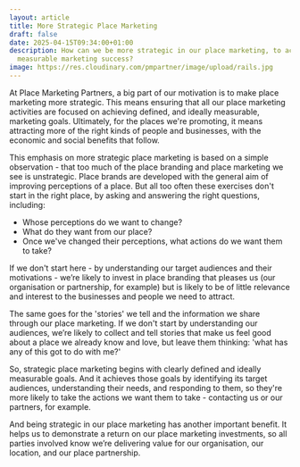 ```yaml
---
layout: article
title: More Strategic Place Marketing
draft: false
date: 2025-04-15T09:34:00+01:00
description: How can we be more strategic in our place marketing, to achieve
  measurable marketing success?
image: https://res.cloudinary.com/pmpartner/image/upload/rails.jpg
---
```

At Place Marketing Partners, a big part of our motivation is to make place marketing more strategic. This means ensuring that all our place marketing activities are focused on achieving defined, and ideally measurable, marketing goals. Ultimately, for the places we're promoting, it means attracting more of the right kinds of people and businesses, with the economic and social benefits that follow.

This emphasis on more strategic place marketing is based on a simple observation - that too much of the place branding and place marketing we see is unstrategic. Place brands are developed with the general aim of improving perceptions of a place. But all too often these exercises don't start in the right place, by asking and answering the right questions, including: 

- Whose perceptions do we want to change? 
- What do they want from our place?
- Once we've changed their perceptions, what actions do we want them to take? 

If we don't start here - by understanding our target audiences and their motivations - we’re likely to invest in place branding that pleases us (our organisation or partnership, for example) but is likely to be of little relevance and interest to the businesses and people we need to attract.

The same goes for the 'stories' we tell and the information we share through our place marketing. If we don't start by understanding our audiences, we’re likely to collect and tell stories that make us feel good about a place we already know and love, but leave them thinking: 'what has any of this got to do with me?' 

So, strategic place marketing begins with clearly defined and ideally measurable goals. And it achieves those goals by identifying its target audiences, understanding their needs, and responding to them, so they're more likely to take the actions we want them to take - contacting us or our partners, for example. 

And being strategic in our place marketing has another important benefit. It helps us to demonstrate a return on our place marketing investments, so all parties involved know we’re delivering value for our organisation, our location, and our place partnership.
